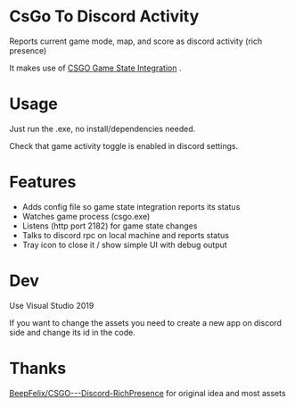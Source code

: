 CsGo To Discord Activity
============

Reports current game mode, map, and score as discord activity (rich presence)

It makes use of [CSGO Game State Integration](https://developer.valvesoftware.com/wiki/Counter-Strike:_Global_Offensive_Game_State_Integration) .

Usage
=========

Just run the .exe, no install/dependencies needed.

Check that game activity toggle is enabled in discord settings.

Features
=========

- Adds config file so game state integration reports its status
- Watches game process (csgo.exe)
- Listens (http port 2182) for game state changes
- Talks to discord rpc on local machine and reports status
- Tray icon to close it / show simple UI with debug output

Dev
=========

Use Visual Studio 2019

If you want to change the assets you need to create a new app on discord side and change its id in the code.

Thanks
========

[BeepFelix/CSGO---Discord-RichPresence](https://github.com/BeepFelix/CSGO---Discord-RichPresence) for original idea and most assets
